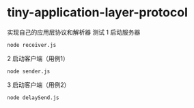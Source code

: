 # tiny-application-layer-protocol
实现自己的应用层协议和解析器
测试
1 启动服务器
```
node receiver.js
```
2 启动客户端（用例1）
```
node sender.js
```
3 启动客户端（用例2）
```
node delaySend.js
```